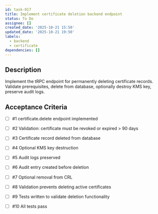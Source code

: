 ```yaml
---
id: task-017
title: Implement certificate deletion backend endpoint
status: To Do
assignee: []
created_date: '2025-10-21 15:50'
updated_date: '2025-10-21 19:50'
labels:
  - backend
  - certificate
dependencies: []
---
```


## Description

<!-- SECTION:DESCRIPTION:BEGIN -->
Implement the tRPC endpoint for permanently deleting certificate records. Validate prerequisites, delete from database, optionally destroy KMS key, preserve audit logs.
<!-- SECTION:DESCRIPTION:END -->

## Acceptance Criteria
<!-- AC:BEGIN -->
- [ ] #1 certificate.delete endpoint implemented
- [ ] #2 Validation: certificate must be revoked or expired > 90 days
- [ ] #3 Certificate record deleted from database
- [ ] #4 Optional KMS key destruction
- [ ] #5 Audit logs preserved
- [ ] #6 Audit entry created before deletion
- [ ] #7 Optional removal from CRL
- [ ] #8 Validation prevents deleting active certificates

- [ ] #9 Tests written to validate deletion functionality
- [ ] #10 All tests pass
<!-- AC:END -->
